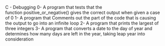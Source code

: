 C - Debugging
0- A program that tests that the function positive_or_negative() gives the correct output when given a case of 0
1- A program that Comments out the part of the code that is causing the output to go into an infinite loop
2- A program that prints the largest of three integers
3- A program that converts a date to the day of year and determines how many days are left in the year, taking leap year into consideration
